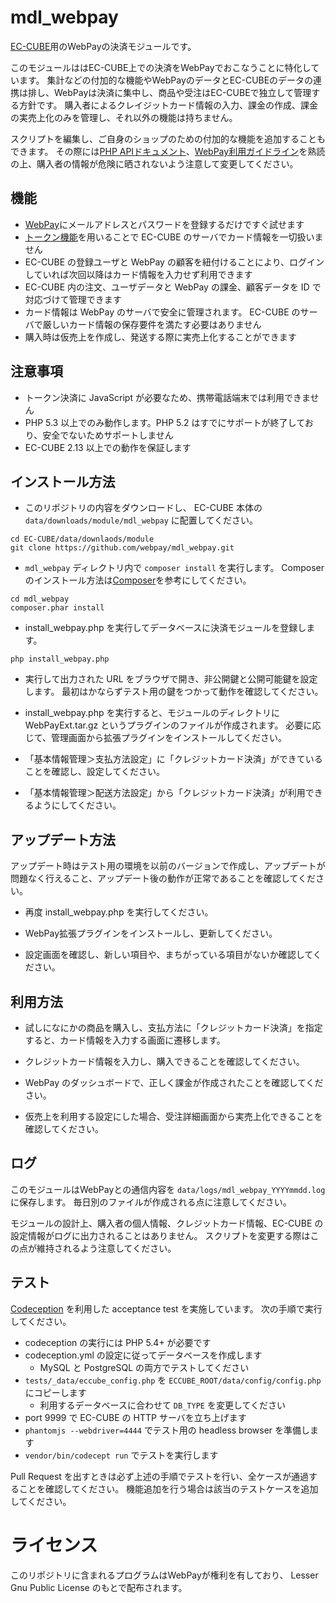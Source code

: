 # mdl_webpay

[EC-CUBE](http://www.ec-cube.net)用のWebPayの決済モジュールです。

このモジュールははEC-CUBE上での決済をWebPayでおこなうことに特化しています。
集計などの付加的な機能やWebPayのデータとEC-CUBEのデータの連携は排し、WebPayは決済に集中し、商品や受注はEC-CUBEで独立して管理する方針です。
購入者によるクレイジットカード情報の入力、課金の作成、課金の実売上化のみを管理し、それ以外の機能は持ちません。

スクリプトを編集し、ご自身のショップのための付加的な機能を追加することもできます。
その際には[PHP APIドキュメント](https://webpay.jp/docs/api/php)、[WebPay利用ガイドライン](https://webpay.jp/docs/guideline)を熟読の上、購入者の情報が危険に晒されないよう注意して変更してください。

## 機能

- [WebPay](https://webpay.jp)にメールアドレスとパスワードを登録するだけですぐ試せます
- [トークン機能](https://webpay.jp/docs/payments_with_token)を用いることで EC-CUBE のサーバでカード情報を一切扱いません
- EC-CUBE の登録ユーザと WebPay の顧客を紐付けることにより、ログインしていれば次回以降はカード情報を入力せず利用できます
- EC-CUBE 内の注文、ユーザデータと WebPay の課金、顧客データを ID で対応づけて管理できます
- カード情報は WebPay のサーバで安全に管理されます。 EC-CUBE のサーバで厳しいカード情報の保存要件を満たす必要はありません
- 購入時は仮売上を作成し、発送する際に実売上化することができます

## 注意事項

- トークン決済に JavaScript が必要なため、携帯電話端末では利用できません
- PHP 5.3 以上でのみ動作します。PHP 5.2 はすでにサポートが終了しており、安全でないためサポートしません
- EC-CUBE 2.13 以上での動作を保証します

## インストール方法

- このリポジトリの内容をダウンロードし、 EC-CUBE 本体の `data/downloads/module/mdl_webpay` に配置してください。

```
cd EC-CUBE/data/downlaods/module
git clone https://github.com/webpay/mdl_webpay.git
```

- `mdl_webpay` ディレクトリ内で `composer install` を実行します。
  Composer のインストール方法は[Composer](https://getcomposer.org/doc/00-intro.md)を参考にしてください。

```
cd mdl_webpay
composer.phar install
```

- install_webpay.php を実行してデータベースに決済モジュールを登録します。

```
php install_webpay.php
```

- 実行して出力された URL をブラウザで開き、非公開鍵と公開可能鍵を設定します。
  最初はかならずテスト用の鍵をつかって動作を確認してください。

- install_webpay.php を実行すると、モジュールのディレクトリに WebPayExt.tar.gz というプラグインのファイルが作成されます。
  必要に応じて、管理画面から拡張プラグインをインストールしてください。

- 「基本情報管理＞支払方法設定」に「クレジットカード決済」ができていることを確認し、設定してください。

- 「基本情報管理＞配送方法設定」から「クレジットカード決済」が利用できるようにしてください。

## アップデート方法

アップデート時はテスト用の環境を以前のバージョンで作成し、アップデートが問題なく行えること、アップデート後の動作が正常であることを確認してください。

- 再度 install_webpay.php を実行してください。

- WebPay拡張プラグインをインストールし、更新してください。

- 設定画面を確認し、新しい項目や、まちがっている項目がないか確認してください。

## 利用方法

- 試しになにかの商品を購入し、支払方法に「クレジットカード決済」を指定すると、カード情報を入力する画面に遷移します。

- クレジットカード情報を入力し、購入できることを確認してください。

- WebPay のダッシュボードで、正しく課金が作成されたことを確認してください。

- 仮売上を利用する設定にした場合、受注詳細画面から実売上化できることを確認してください。

## ログ

このモジュールはWebPayとの通信内容を `data/logs/mdl_webpay_YYYYmmdd.log` に保存します。
毎日別のファイルが作成される点に注意してください。

モジュールの設計上、購入者の個人情報、クレジットカード情報、EC-CUBE の設定情報がログに出力されることはありません。
スクリプトを変更する際はこの点が維持されるよう注意してください。

## テスト

[Codeception](http://codeception.com) を利用した acceptance test を実施しています。
次の手順で実行してください。

- codeception の実行には PHP 5.4+ が必要です
- codeception.yml の設定に従ってデータベースを作成します
    - MySQL と PostgreSQL の両方でテストしてください
- `tests/_data/eccube_config.php` を `ECCUBE_ROOT/data/config/config.php` にコピーします
    - 利用するデータベースに合わせて `DB_TYPE` を変更してください
- port 9999 で EC-CUBE の HTTP サーバを立ち上げます
- `phantomjs --webdriver=4444` でテスト用の headless browser を準備します
- `vendor/bin/codecept run` でテストを実行します

Pull Request を出すときは必ず上述の手順でテストを行い、全ケースが通過することを確認してください。
機能追加を行う場合は該当のテストケースを追加してください。

# ライセンス

このリポジトリに含まれるプログラムはWebPayが権利を有しており、
Lesser Gnu Public License のもとで配布されます。
